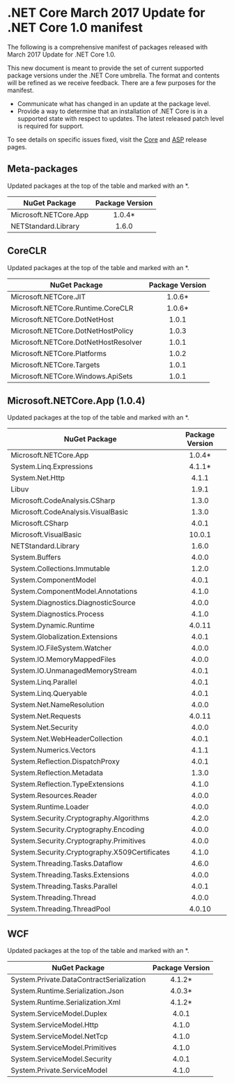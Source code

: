 # .NET Core March 2017 Update for .NET Core 1.0 manifest

The following is a comprehensive manifest of packages released with March 2017 Update for .NET Core 1.0.

This new document is meant to provide the set of current supported package versions under the .NET Core umbrella. The format and contents will be refined as we receive feedback. There are a few purposes for the manifest.

- Communicate what has changed in an update at the package level.
- Provide a way to determine that an installation of .NET Core is in a supported state with respect to updates. The latest released patch level is required for support.

To see details on specific issues fixed, visit the [Core](https://github.com/dotnet/core/releases/tag/v1.0.4) and [ASP](https://github.com/dotnet/aspnetcore/releases/1.0.4) release pages.

## Meta-packages

Updated packages at the top of the table and marked with an *.

| NuGet Package                                                       | Package Version   |
| ------------------------------------------------------------------- | :---------------: |
| Microsoft.NETCore.App                                               | 1.0.4*            |
| NETStandard.Library                                                 | 1.6.0             |

## CoreCLR

Updated packages at the top of the table and marked with an *.

| NuGet Package                                                       | Package Version   |
| ------------------------------------------------------------------- | :---------------: |
| Microsoft.NETCore.JIT                                               | 1.0.6*            |
| Microsoft.NETCore.Runtime.CoreCLR                                   | 1.0.6*            |
| Microsoft.NETCore.DotNetHost                                        | 1.0.1             |
| Microsoft.NETCore.DotNetHostPolicy                                  | 1.0.3             |
| Microsoft.NETCore.DotNetHostResolver                                | 1.0.1             |
| Microsoft.NETCore.Platforms                                         | 1.0.2             |
| Microsoft.NETCore.Targets                                           | 1.0.1             |
| Microsoft.NETCore.Windows.ApiSets                                   | 1.0.1             |

## Microsoft.NETCore.App (1.0.4)

Updated packages at the top of the table and marked with an *.

| NuGet Package                                                         | Package Version   |
| -------------------------------------------------------------------   | :---------------: |
| Microsoft.NETCore.App                                                 | 1.0.4*            |
| System.Linq.Expressions                                               | 4.1.1*            |
| System.Net.Http                                                       | 4.1.1             |
| Libuv                                                                 | 1.9.1             |
| Microsoft.CodeAnalysis.CSharp                                         | 1.3.0             |
| Microsoft.CodeAnalysis.VisualBasic                                    | 1.3.0             |
| Microsoft.CSharp                                                      | 4.0.1             |
| Microsoft.VisualBasic                                                 | 10.0.1            |
| NETStandard.Library                                                   | 1.6.0             |
| System.Buffers                                                        | 4.0.0             |
| System.Collections.Immutable                                          | 1.2.0             |
| System.ComponentModel                                                 | 4.0.1             |
| System.ComponentModel.Annotations                                     | 4.1.0             |
| System.Diagnostics.DiagnosticSource                                   | 4.0.0             |
| System.Diagnostics.Process                                            | 4.1.0             |
| System.Dynamic.Runtime                                                | 4.0.11            |
| System.Globalization.Extensions                                       | 4.0.1             |
| System.IO.FileSystem.Watcher                                          | 4.0.0             |
| System.IO.MemoryMappedFiles                                           | 4.0.0             |
| System.IO.UnmanagedMemoryStream                                       | 4.0.1             |
| System.Linq.Parallel                                                  | 4.0.1             |
| System.Linq.Queryable                                                 | 4.0.1             |
| System.Net.NameResolution                                             | 4.0.0             |
| System.Net.Requests                                                   | 4.0.11            |
| System.Net.Security                                                   | 4.0.0             |
| System.Net.WebHeaderCollection                                        | 4.0.1             |
| System.Numerics.Vectors                                               | 4.1.1             |
| System.Reflection.DispatchProxy                                       | 4.0.1             |
| System.Reflection.Metadata                                            | 1.3.0             |
| System.Reflection.TypeExtensions                                      | 4.1.0             |
| System.Resources.Reader                                               | 4.0.0             |
| System.Runtime.Loader                                                 | 4.0.0             |
| System.Security.Cryptography.Algorithms                               | 4.2.0             |
| System.Security.Cryptography.Encoding                                 | 4.0.0             |
| System.Security.Cryptography.Primitives                               | 4.0.0             |
| System.Security.Cryptography.X509Certificates                         | 4.1.0             |
| System.Threading.Tasks.Dataflow                                       | 4.6.0             |
| System.Threading.Tasks.Extensions                                     | 4.0.0             |
| System.Threading.Tasks.Parallel                                       | 4.0.1             |
| System.Threading.Thread                                               | 4.0.0             |
| System.Threading.ThreadPool                                           | 4.0.10            |

## WCF

Updated packages at the top of the table and marked with an *.

| NuGet Package                                                       | Package Version   |
| ------------------------------------------------------------------- | :---------------: |
| System.Private.DataContractSerialization                            | 4.1.2*            |
| System.Runtime.Serialization.Json                                   | 4.0.3*            |
| System.Runtime.Serialization.Xml                                    | 4.1.2*            |
| System.ServiceModel.Duplex                                          | 4.0.1             |
| System.ServiceModel.Http                                            | 4.1.0             |
| System.ServiceModel.NetTcp                                          | 4.1.0             |
| System.ServiceModel.Primitives                                      | 4.1.0             |
| System.ServiceModel.Security                                        | 4.0.1             |
| System.Private.ServiceModel                                         | 4.1.0             |
